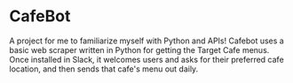 # CafeBot
A project for me to familiarize myself with Python and APIs! Cafebot uses a basic web scraper written in Python for getting the Target Cafe menus. Once installed in Slack, it welcomes users and asks for their preferred cafe location, and then sends that cafe's menu out daily.
